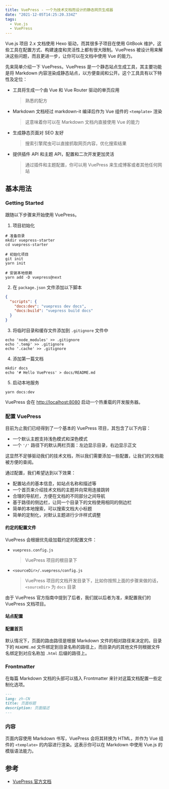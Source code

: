 ```yaml
---
title: VuePress - 一个为技术文档而设计的静态网页生成器
date: "2021-12-05T14:25:20.334Z"
tags:
  - Vue.js
  - VuePress
---
```


Vue.js 项目 2.x 文档使用 Hexo 驱动，而其很多子项目在使用 GitBook 维护，这些工具在配置方式、构建速度和灵活性上都有很大限制。VuePress 被设计用来解决这些问题，而且更进一步，让你可以在文档中使用 Vue 的能力。

先来简单介绍一下 VuePress。VuePress 是一个静态站点生成工具，其主要功能是将 Markdown 内容渲染成静态站点，以方便查阅和公开。这个工具具有以下特性及定位：

- 工具将生成一个由 Vue 和 Vue Router 驱动的单页应用
  > 熟悉的配方
- Markdown 文档经过 markdown-it 编译后作为 Vue 组件的 `<template>` 渲染
  > 这意味着你可以在 Markdown 文档内直接使用 Vue 的能力
- 生成静态页面对 SEO 友好
  > 搜索引擎爬虫可以直接抓取网页内容，优化搜索结果
- 提供插件 API 和主题 API，配置和二次开发更加灵活
  > 通过插件和主题配置，你可以用 VuePress 来生成博客或者其他任何网站

<!-- more -->

## 基本用法

### Getting Started

跟随以下步骤来开始使用 VuePress。

1. 项目初始化

```shell
# 准备目录
mkdir vuepress-starter
cd vuepress-starter

# 初始化项目
git init
yarn init

# 安装本地依赖
yarn add -D vuepress@next
```

2. 在 `package.json` 文件添加以下脚本

```json
{
  "scripts": {
    "docs:dev": "vuepress dev docs",
    "docs:build": "vuepress build docs"
  }
}
```

3. 将临时目录和缓存文件添加到 `.gitignore` 文件中

```shell
echo 'node_modules' >> .gitignore
echo '.temp' >> .gitignore
echo '.cache' >> .gitignore
```

4. 添加第一篇文档

```shell
mkdir docs
echo '# Hello VuePress' > docs/README.md
```

5. 启动本地服务

```shell
yarn docs:dev
```

VuePress 会在 [http://localhost:8080](http://localhost:8080) 启动一个热重载的开发服务器。

### 配置 VuePress

目前为止我们已经得到了一个基本的 VuePress 项目，其包含了以下内容：

- 一个默认主题支持浅色模式和深色模式
- 一个 `'/'` 路径下的默认两栏页面：左边显示目录，右边显示正文

这显然不足够驱动我们的技术文档，所以我们需要添加一些配置，让我们的文档能被方便的查阅。

通过配置，我们希望达到以下效果：

- 配置站点的基本信息，如站点名称和描述等
- 一个首页来介绍技术文档的主题并向常用连接跳转
- 合理的导航栏，方便在文档的不同部分之间导航
- 基于路径的侧边栏，让同一个目录下的文档使用相同的侧边栏
- 简单的本地搜索，可以搜索文档大小标题
- 简单的定制化，对默认主题进行少许样式调整

#### 约定的配置文件

VuePress 会根据优先级加载约定的配置文件：

- `vuepress.config.js`
  > VuePress 项目的根目录下
- `<sourceDir>/.vuepress/config.js`
  > VuePress 项目的文档开发目录下，比如你按照上面的步骤来做的话，`<sourceDir>` 为 `docs` 目录

由于 VuePress 官方指南中提到了后者，我们就以后者为准，来配置我们的 VuePress 文档项目。

#### 站点配置

#### 配置首页

默认情况下，页面的路由路径是根据 Markdown 文件的相对路径来决定的。目录下的 `README.md` 文件绑定到目录名称的路径上，而目录内的其他文件则根据文件名绑定到对应名称加 `.html` 后缀的路径上。

### Frontmatter

在每篇 Markdown 文档的头部可以插入 Frontmatter 来针对这篇文档配置一些定制化选项。

```markdown
---
lang: zh-CN
title: 页面标题
description: 页面描述
---
```

### 内容

页面内容使用 Markdown 书写，VuePress 会将其转换为 HTML，并作为 Vue 组件的 `<template>` 的内容进行渲染。这表示你可以在 Markdown 中使用 Vue.js 的模版语法能力。

## 参考

- [VuePress 官方文档](https://v2.vuepress.vuejs.org/zh/)
